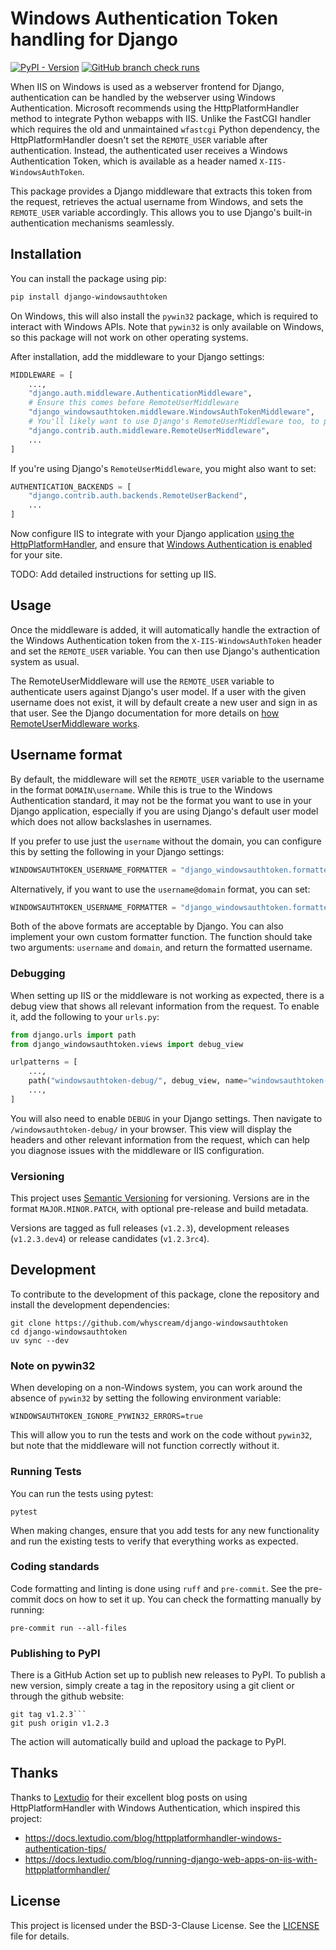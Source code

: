 # Windows Authentication Token handling for Django

[![PyPI - Version](https://img.shields.io/pypi/v/django-windowsauthtoken?logo=pypi)](https://pypi.org/project/django-windowsauthtoken/)
[![GitHub branch check runs](https://img.shields.io/github/check-runs/whyscream/django-windowsauthtoken/main?logo=github)](https://github.com/whyscream/django-windowsauthtoken)

When IIS on Windows is used as a webserver frontend for Django, authentication can be handled by the webserver using Windows Authentication. Microsoft recommends using the HttpPlatformHandler method to integrate Python webapps with IIS. Unlike the FastCGI handler which requires the old and unmaintained `wfastcgi` Python dependency, the HttpPlatformHandler doesn't set the `REMOTE_USER` variable after authentication. Instead, the authenticated user receives a Windows Authentication Token, which is available as a header named `X-IIS-WindowsAuthToken`.

This package provides a Django middleware that extracts this token from the request, retrieves the actual username from Windows, and sets the `REMOTE_USER` variable accordingly. This allows you to use Django's built-in authentication mechanisms seamlessly.

## Installation

You can install the package using pip:

```bash
pip install django-windowsauthtoken
```
On Windows, this will also install the `pywin32` package, which is required to interact with Windows APIs. Note that `pywin32` is only available on Windows, so this package will not work on other operating systems.

After installation, add the middleware to your Django settings:

```python
MIDDLEWARE = [
    ...,
    "django.auth.middleware.AuthenticationMiddleware",
    # Ensure this comes before RemoteUserMiddleware
    "django_windowsauthtoken.middleware.WindowsAuthTokenMiddleware",
    # You'll likely want to use Django's RemoteUserMiddleware too, to process the REMOTE_USER variable
    "django.contrib.auth.middleware.RemoteUserMiddleware",
    ...
]
```

If you're using Django's `RemoteUserMiddleware`, you might also want to set:

```python
AUTHENTICATION_BACKENDS = [
    "django.contrib.auth.backends.RemoteUserBackend",
    ...
]
```

Now configure IIS to integrate with your Django application [using the HttpPlatformHandler](https://learn.microsoft.com/en-us/visualstudio/python/configure-web-apps-for-iis-windows?view=vs-2022#option-1-configure-the-httpplatformhandler), and ensure that [Windows Authentication is enabled](https://learn.microsoft.com/en-us/iis/configuration/system.webServer/security/authentication/windowsAuthentication/) for your site.

TODO: Add detailed instructions for setting up IIS.

## Usage

Once the middleware is added, it will automatically handle the extraction of the Windows Authentication token from the `X-IIS-WindowsAuthToken` header and set the `REMOTE_USER` variable. You can then use Django's authentication system as usual.

The RemoteUserMiddleware will use the `REMOTE_USER` variable to authenticate users against Django's user model. If a user with the given username does not exist, it will by default create a new user and sign in as that user. See the Django documentation for more details on [how RemoteUserMiddleware works](https://docs.djangoproject.com/en/stable/howto/auth-remote-user/).

## Username format

By default, the middleware will set the `REMOTE_USER` variable to the username in the format `DOMAIN\username`. While this is true to the Windows Authentication standard, it may not be the format you want to use in your Django application, especially if you are using Django's default user model which does not allow backslashes in usernames.

If you prefer to use just the `username` without the domain, you can configure this by setting the following in your Django settings:

```python
WINDOWSAUTHTOKEN_USERNAME_FORMATTER = "django_windowsauthtoken.formatters.format_username_only"
```

Alternatively, if you want to use the `username@domain` format, you can set:

```python
WINDOWSAUTHTOKEN_USERNAME_FORMATTER = "django_windowsauthtoken.formatters.format_email_like"
```

Both of the above formats are acceptable by Django. You can also implement your own custom formatter function. The function should take two arguments: `username` and `domain`, and return the formatted username.

### Debugging

When setting up IIS or the middleware is not working as expected, there is a debug view that shows all relevant information from the request. To enable it, add the following to your `urls.py`:

```python
from django.urls import path
from django_windowsauthtoken.views import debug_view

urlpatterns = [
    ...,
    path("windowsauthtoken-debug/", debug_view, name="windowsauthtoken-debug"),
    ...,
]
```
You will also need to enable `DEBUG` in your Django settings. Then navigate to `/windowsauthtoken-debug/` in your browser. This view will display the headers and other relevant information from the request, which can help you diagnose issues with the middleware or IIS configuration.

### Versioning

This project uses [Semantic Versioning](https://semver.org/) for versioning. Versions are in the format `MAJOR.MINOR.PATCH`, with optional pre-release and build metadata.

Versions are tagged as full releases (`v1.2.3`), development releases (`v1.2.3.dev4`) or release candidates (`v1.2.3rc4`).

## Development

To contribute to the development of this package, clone the repository and install the development dependencies:

```shell
git clone https://github.com/whyscream/django-windowsauthtoken
cd django-windowsauthtoken
uv sync --dev
```

### Note on pywin32

When developing on a non-Windows system, you can work around the absence of `pywin32` by setting the following environment variable:

```shell
WINDOWSAUTHTOKEN_IGNORE_PYWIN32_ERRORS=true
```

This will allow you to run the tests and work on the code without `pywin32`, but note that the middleware will not function correctly without it.

### Running Tests

You can run the tests using pytest:

```shell
pytest
```

When making changes, ensure that you add tests for any new functionality and run the existing tests to verify that everything works as expected.

### Coding standards

Code formatting and linting is done using `ruff` and `pre-commit`. See the pre-commit docs on how to set it up. You can check the formatting manually by running:

```shell
pre-commit run --all-files
```

### Publishing to PyPI

There is a GitHub Action set up to publish new releases to PyPI. To publish a new version, simply create a tag in the repository using a git client or through the github website:

```shell
git tag v1.2.3```
git push origin v1.2.3
```
The action will automatically build and upload the package to PyPI.

## Thanks

Thanks to [Lextudio](https://lextudio.com) for their excellent blog posts on using HttpPlatformHandler with Windows Authentication, which inspired this project:
- https://docs.lextudio.com/blog/httpplatformhandler-windows-authentication-tips/
- https://docs.lextudio.com/blog/running-django-web-apps-on-iis-with-httpplatformhandler/

## License

This project is licensed under the BSD-3-Clause License. See the [LICENSE](LICENSE) file for details.
